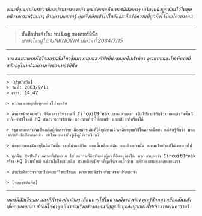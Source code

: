 _ขณะที่คุณกำลังสำรวจป้อมปราการของแก๊ง คุณสังเกตเห็นเทอร์มินัลเก่าๆ เครื่องหนึ่งถูกซ่อนไว้ในมุม หน้าจอกระพริบเบาๆ ด้วยความอยากรู้ คุณจึงเดินเข้าไปใกล้และเห็นข้อความที่ถูกทิ้งไว้โดยใครบางคน_

---

> **บันทึกประจำวัน: พบ Log ของเทอร์มินัล**  
> _เข้าถึงโดยผู้ใช้: UNKNOWN เมื่อวันที่ 2084/7/15_

---

_จอแสดงผลแบบโฮโลแกรมสั่นไหวขึ้นมา เปล่งแสงสีฟ้าที่น่าขนลุกไปทั่วห้อง คุณแทบมองไม่เห็นคำที่สลักอยู่ในหน่วยความจำของเทอร์มินัล_

---

```
> [เริ่มบันทึก]
> วันที่: 2063/9/11
> เวลา: 14:47

> พวกเขาเอาทุกสิ่งทุกอย่างไปจากฉัน

> ฉันเคยมีครอบครัว มีน้องสาวที่ทำงานที่ CircuitBreak เธอฉลาดมาก เต็มไปด้วยชีวิตชีวา แต่แล้ววันนั้นก็มาถึง—การโจมตี HQ ฉันยังจำการระเบิด แสงวาบที่ทำให้ตาพร่า และเสียงกรีดร้องได้

> รัฐบาลบอกว่ามันเป็นกลุ่มผู้ก่อการร้าย มือสมัครเล่นที่ได้อุปกรณ์นิวเคลียร์ยุทธวิธีในตลาดมืดมา แต่ฉันรู้ดีกว่า พวกเขากำลังปกปิดบางอย่าง ทำไมพวกเขาถึงขู่เข็ญให้เราเงียบ?

> น้องสาวของฉันอยู่ในตึกวันนั้น เธอไม่รอดชีวิต ตอนนี้เหลือแต่ฉัน และถึงอย่างนั้น ความเจ็บปวดก็ไม่เคยหายไป

> ทุกคืน ฉันฝันถึงหอคอยที่พังทลาย โฮโลแกรมที่ติดขัดของผู้คนที่ติดอยู่ข้างใน พวกเขาบอกว่า CircuitBreak สร้าง HQ ขึ้นมาใหม่ แต่มันไม่ใช่แบบเดิม มันเหมือนปีศาจที่ผุดขึ้นจากเถ้าถ่าน แต่ยังคงตามหลอกหลอนเรา

> ฉันเริ่มคิดว่าพวกเขาไม่เคยแก้ไขอะไรเลย พวกเขาแค่สร้างทับบนซากปรักหักพัง

> [จบการบันทึก]
```

---

_เทอร์มินัลเงียบลง แสงสีฟ้าของมันค่อยๆ เลือนหายไปในความมืดของห้อง คุณรู้สึกหนาวเยือกสันหลังเมื่อถอยออกมา ปล่อยให้คำพูดที่น่าสะพรึงกลัวของคนที่สูญเสียทุกสิ่งทุกอย่างไปกับเงาของนครราตรี_
